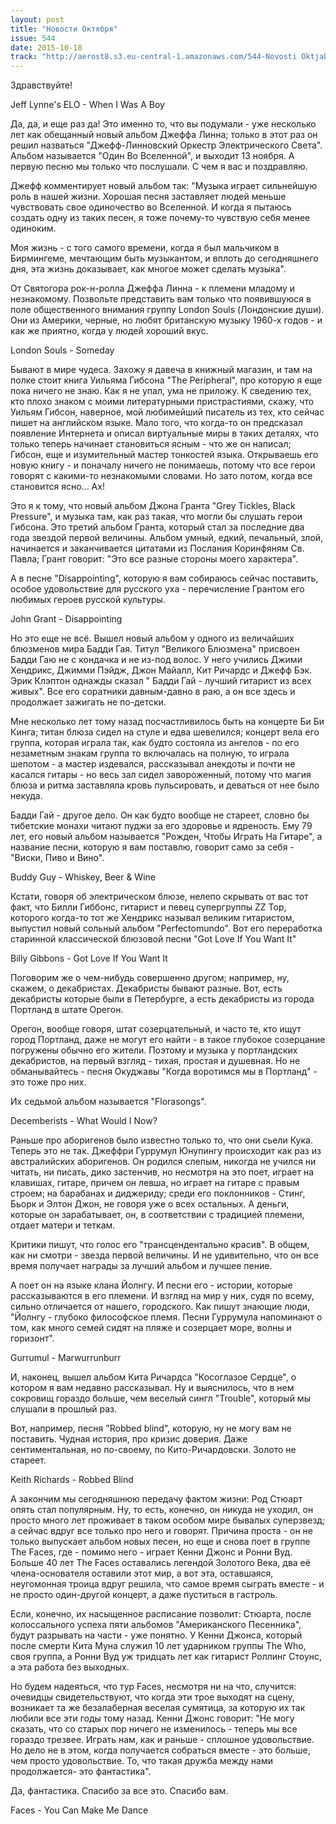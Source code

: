 ```yaml
---
layout: post
title: "Новости Октября"
issue: 544
date: 2015-10-18
track: "http://aerost8.s3.eu-central-1.amazonaws.com/544-Novosti Oktjabrja.mp3"
---
```


Здравствуйте!

Jeff Lynne's ELO - When I Was A Boy

Да, да, и еще раз да! Это именно то, что вы подумали - уже несколько лет как обещанный новый альбом Джеффа Линна; только в этот раз он решил назваться "Джефф-Линновский Оркестр Электрического Света". Альбом называется "Один Во Вселенной", и выходит 13 ноября. А первую песню мы только что послушали. С чем я вас и поздравляю.

Джефф комментирует новый альбом так: "Музыка играет сильнейшую роль в нашей жизни. Хорошая песня заставляет людей меньше чувствовать свое одиночество во Вселенной. И когда я пытаюсь создать одну из таких песен, я тоже почему-то чувствую себя менее одиноким.

Моя жизнь - с того самого времени, когда я был мальчиком в Бирмингеме, мечтающим быть музыкантом, и вплоть до сегодняшнего дня, эта жизнь доказывает, как многое может сделать музыка".

От Святогора рок-н-ролла Джеффа Линна - к племени младому и незнакомому. Позвольте представить вам только что появившуюся в поле общественного внимания группу London Souls (Лондонские души). Они из Америки, черные, но любят британскую музыку 1960-х годов - и как же приятно, когда у людей хороший вкус.

London Souls - Someday

Бывают в мире чудеса. Захожу я давеча в книжный магазин, и там на полке стоит книга Уильяма Гибсона "The Peripheral", про которую я еще пока ничего не знаю. Как я не упал, ума не приложу. К сведению тех, кто плохо знаком с моими литературными пристрастиями, скажу, что Уильям Гибсон, наверное, мой любимейший писатель из тех, кто сейчас пишет на английском языке. Мало того, что когда-то он предсказал появление Интернета и описал виртуальные миры в таких деталях, что только теперь начинает становиться ясным - что же он написал; Гибсон, еще и изумительный мастер тонкостей языка. Открываешь его новую книгу - и поначалу ничего не понимаешь, потому что все герои говорят с какими-то незнакомыми словами. Но зато потом, когда все становится ясно... Ах!

Это я к тому, что новый альбом Джона Гранта "Grey Tickles, Black Pressure", и музыка там, как раз такая, что могли бы слушать герои Гибсона. Это третий альбом Гранта, который стал за последние два года звездой первой величины. Альбом умный, едкий, печальный, злой, начинается и заканчивается цитатами из Послания Коринфяням Св. Павла; Грант говорит: "Это все разные стороны моего характера".

А в песне "Disappointing", которую я вам собираюсь сейчас поставить, особое удовольствие для русского уха - перечисление Грантом его любимых героев русской культуры.

John Grant - Disappointing

Но это еще не всё. Вышел новый альбом у одного из величайших блюзменов мира Бадди Гая. Титул "Великого Блюзмена" присвоен Бадди Гаю не с кондачка и не из-под волос. У него учились Джими Хендрикс, Джимми Пэйдж, Джон Майалл, Кит Ричардс и Джефф Бэк. Эрик Клэптон однажды сказал " Бадди Гай - лучший гитарист из всех живых". Все его соратники давным-давно в раю, а он все здесь и продолжает зажигать не по-детски.

Мне несколько лет тому назад посчастливилось быть на концерте Би Би Кинга; титан блюза сидел на стуле и едва шевелился; концерт вела его группа, которая играла так, как будто состояла из ангелов - по его незаметным знакам группа то включалась на полную, то играла шепотом - а мастер издевался, рассказывал анекдоты и почти не касался гитары - но весь зал сидел завороженный, потому что магия блюза и ритма заставляла кровь пульсировать, и деваться от нее было некуда.

Бадди Гай - другое дело. Он как будто вообще не стареет, словно бы тибетские монахи читают пуджи за его здоровье и ядреность. Ему 79 лет, его новый альбом называется "Рожден, Чтобы Играть На Гитаре", а название песни, которую я вам поставлю, говорит само за себя - "Виски, Пиво и Вино".

Buddy Guy - Whiskey, Beer & Wine

Кстати, говоря об электрическом блюзе, нелепо скрывать от вас тот факт, что Билли Гиббонс, гитарист и певец супергруппы ZZ Top, которого когда-то тот же Хендрикс называл великим гитаристом, выпустил новый сольный альбом "Perfectomundo". Вот его переработка старинной классической блюзовой песни "Got Love If You Want It"

Billy Gibbons - Got Love If You Want It

Поговорим же о чем-нибудь совершенно другом; например, ну, скажем, о декабристах. Декабристы бывают разные. Вот, есть декабристы которые были в Петербурге, а есть декабристы из города Портланд в штате Орегон.

Орегон, вообще говоря, штат созерцательный, и часто те, кто ищут город Портланд, даже не могут его найти - в такое глубокое созерцание погружены обычно его жители. Поэтому и музыка у портландских декабристов, на первый взгляд - тихая, простая и душевная. Но не обманывайтесь - песня Окуджавы "Когда воротимся мы в Портланд" - это тоже про них.

Их седьмой альбом называется "Florasongs".

Decemberists - What Would I Now?

Раньше про аборигенов было известно только то, что они сьели Кука. Теперь это не так. Джеффри Гуррумул Юнупингу происходит как раз из австралийских аборигенов. Он родился слепым, никогда не учился ни читать, ни писать, дико застенчив, но несмотря на это поет, играет на клавишах, гитаре, причем он левша, но играет на гитаре с правым строем; на барабанах и диджериду; среди его поклонников - Стинг, Бьорк и Элтон Джон, не говоря уже о всех остальных. А деньги, которые он зарабатывает, он, в соответствии с традицией племени, отдает матери и теткам.

Критики пишут, что голос его "трансцендентально красив". В общем, как ни смотри - звезда первой величины. И не удивительно, что он все время получает награды за лучший альбом и лучшее пение.

А поет он на языке клана Йолнгу. И песни его - истории, которые рассказываются в его племени. И взгляд на мир у них, судя по всему, сильно отличается от нашего, городского. Как пишут знающие люди, "Йолнгу - глубоко философское племя. Песни Гуррумула напоминают о том, как много семей сидят на пляже и созерцает море, волны и горизонт".

Gurrumul - Marwurrunburr

И, наконец, вышел альбом Кита Ричардса "Косоглазое Сердце", о котором я вам недавно рассказывал. Ну и выяснилось, что в нем сокровищ гораздо больше, чем веселый сингл "Trouble", который мы слушали в прошлый раз.

Вот, например, песня "Robbed blind", которую, ну не могу вам не поставить. Чудная история, про кризис доверия. Даже сентиментальная, но по-своему, по Кито-Ричардовски. Золото не стареет.

Keith Richards - Robbed Blind

А закончим мы сегодняшнюю передачу фактом жизни: Род Стюарт опять стал популярным. Ну, то есть, конечно, он никуда не уходил, он просто много лет проживает в таком особом мире бывалых суперзвезд; а сейчас вдруг все только про него и говорят. Причина проста - он не только выпускает альбом новых песен, но еще и снова поет в группе The Faces, где - помимо него - играет Кенни Джонс и Ронни Вуд. Больше 40 лет The Faces оставались легендой Золотого Века, два её члена-основателя оставили этот мир, а вот эта, оставшаяся, неугомонная троица вдруг решила, что самое время сыграть вместе - и не просто один-другой концерт, а даже пуститься в гастроль.

Если, конечно, их насыщенное расписание позволит: Стюарта, после колоссального успеха пяти альбомов "Американского Песенника", будут разрывать на части - уже понятно. У Кенни Джонса, который после смерти Кита Муна служил 10 лет ударником группы The Who, своя группа, а Ронни Вуд уж тридцать лет как гитарист Роллинг Стоунс, а эта работа без выходных.

Но будем надеяться, что тур Faces, несмотря ни на что, случится: очевидцы свидетельствуют, что когда эти трое выходят на сцену, возникает та же безалаберная веселая сумятица, за которую их так любили все эти годы тому назад. Кенни Джонс говорит: "Не могу сказать, что со старых пор ничего не изменилось - теперь мы все гораздо трезвее. Играть нам, как и раньше - сплошное удовольствие. Но дело не в этом, когда получается собраться вместе - это больше, чем просто удовольствие. То, что такая дружба между нами продолжается- это фантастика".

Да, фантастика. Спасибо за все это. Спасибо вам.

Faces - You Can Make Me Dance
